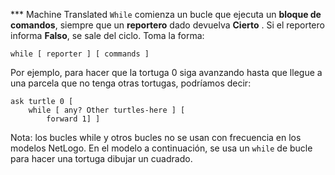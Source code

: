 ﻿*** Machine Translated
`While` comienza un bucle que ejecuta un **bloque de comandos**, siempre que un **reportero** dado devuelva **Cierto** . Si el reportero informa **Falso**, se sale del ciclo. Toma la forma:

`while [ reporter ] [ commands ]`

Por ejemplo, para hacer que la tortuga 0 siga avanzando hasta que llegue a una parcela que no tenga otras tortugas, podríamos decir: 

```
ask turtle 0 [ 
    while [ any? Other turtles-here ] [ 
    	forward 1] ]
```


Nota: los bucles while y otros bucles no se usan con frecuencia en los modelos NetLogo. En el modelo a continuación, se usa un `while` de bucle para hacer una tortuga dibujar un cuadrado.